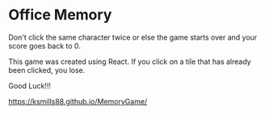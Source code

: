 # Office Memory

Don't click the same character twice or else the game starts over and your score goes back to 0. 

This game was created using React. If you click on a tile that has already been clicked, you lose. 

Good Luck!!! 

https://ksmills88.github.io/MemoryGame/
